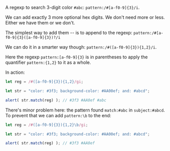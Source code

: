 A regexp to search 3-digit color `#abc`: `pattern:/#[a-f0-9]{3}/i`.

We can add exactly 3 more optional hex digits. We don't need more or less. Either we have them or we don't.

The simplest way to add them -- is to append to the regexp: `pattern:/#[a-f0-9]{3}([a-f0-9]{3})?/i`

We can do it in a smarter way though: `pattern:/#([a-f0-9]{3}){1,2}/i`.

Here the regexp `pattern:[a-f0-9]{3}` is in parentheses to apply the quantifier  `pattern:{1,2}` to it as a whole.

In action:

```js run
let reg = /#([a-f0-9]{3}){1,2}/gi;

let str = "color: #3f3; background-color: #AA00ef; and: #abcd";

alert( str.match(reg) ); // #3f3 #AA0ef #abc
```

There's minor problem here: the pattern found `match:#abc` in  `subject:#abcd`. To prevent that we can add `pattern:\b` to the end:

```js run
let reg = /#([a-f0-9]{3}){1,2}\b/gi;

let str = "color: #3f3; background-color: #AA00ef; and: #abcd";

alert( str.match(reg) ); // #3f3 #AA0ef
```
